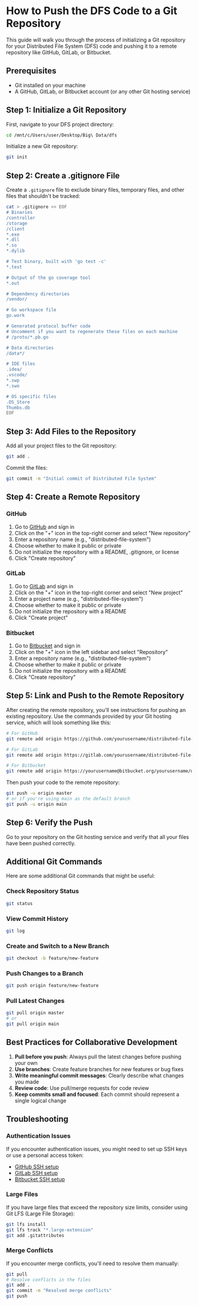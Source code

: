 # How to Push the DFS Code to a Git Repository

This guide will walk you through the process of initializing a Git repository for your Distributed File System (DFS) code and pushing it to a remote repository like GitHub, GitLab, or Bitbucket.

## Prerequisites

- Git installed on your machine
- A GitHub, GitLab, or Bitbucket account (or any other Git hosting service)

## Step 1: Initialize a Git Repository

First, navigate to your DFS project directory:

```bash
cd /mnt/c/Users/user/Desktop/Big\ Data/dfs
```

Initialize a new Git repository:

```bash
git init
```

## Step 2: Create a .gitignore File

Create a `.gitignore` file to exclude binary files, temporary files, and other files that shouldn't be tracked:

```bash
cat > .gitignore << EOF
# Binaries
/controller
/storage
/client
*.exe
*.dll
*.so
*.dylib

# Test binary, built with 'go test -c'
*.test

# Output of the go coverage tool
*.out

# Dependency directories
/vendor/

# Go workspace file
go.work

# Generated protocol buffer code
# Uncomment if you want to regenerate these files on each machine
# /proto/*.pb.go

# Data directories
/data*/

# IDE files
.idea/
.vscode/
*.swp
*.swo

# OS specific files
.DS_Store
Thumbs.db
EOF
```

## Step 3: Add Files to the Repository

Add all your project files to the Git repository:

```bash
git add .
```

Commit the files:

```bash
git commit -m "Initial commit of Distributed File System"
```

## Step 4: Create a Remote Repository

### GitHub

1. Go to [GitHub](https://github.com/) and sign in
2. Click on the "+" icon in the top-right corner and select "New repository"
3. Enter a repository name (e.g., "distributed-file-system")
4. Choose whether to make it public or private
5. Do not initialize the repository with a README, .gitignore, or license
6. Click "Create repository"

### GitLab

1. Go to [GitLab](https://gitlab.com/) and sign in
2. Click on the "+" icon in the top-right corner and select "New project"
3. Enter a project name (e.g., "distributed-file-system")
4. Choose whether to make it public or private
5. Do not initialize the repository with a README
6. Click "Create project"

### Bitbucket

1. Go to [Bitbucket](https://bitbucket.org/) and sign in
2. Click on the "+" icon in the left sidebar and select "Repository"
3. Enter a repository name (e.g., "distributed-file-system")
4. Choose whether to make it public or private
5. Do not initialize the repository with a README
6. Click "Create repository"

## Step 5: Link and Push to the Remote Repository

After creating the remote repository, you'll see instructions for pushing an existing repository. Use the commands provided by your Git hosting service, which will look something like this:

```bash
# For GitHub
git remote add origin https://github.com/yourusername/distributed-file-system.git

# For GitLab
git remote add origin https://gitlab.com/yourusername/distributed-file-system.git

# For Bitbucket
git remote add origin https://yourusername@bitbucket.org/yourusername/distributed-file-system.git
```

Then push your code to the remote repository:

```bash
git push -u origin master
# or if you're using main as the default branch
git push -u origin main
```

## Step 6: Verify the Push

Go to your repository on the Git hosting service and verify that all your files have been pushed correctly.

## Additional Git Commands

Here are some additional Git commands that might be useful:

### Check Repository Status

```bash
git status
```

### View Commit History

```bash
git log
```

### Create and Switch to a New Branch

```bash
git checkout -b feature/new-feature
```

### Push Changes to a Branch

```bash
git push origin feature/new-feature
```

### Pull Latest Changes

```bash
git pull origin master
# or
git pull origin main
```

## Best Practices for Collaborative Development

1. **Pull before you push**: Always pull the latest changes before pushing your own
2. **Use branches**: Create feature branches for new features or bug fixes
3. **Write meaningful commit messages**: Clearly describe what changes you made
4. **Review code**: Use pull/merge requests for code review
5. **Keep commits small and focused**: Each commit should represent a single logical change

## Troubleshooting

### Authentication Issues

If you encounter authentication issues, you might need to set up SSH keys or use a personal access token:

- [GitHub SSH setup](https://docs.github.com/en/authentication/connecting-to-github-with-ssh)
- [GitLab SSH setup](https://docs.gitlab.com/ee/user/ssh.html)
- [Bitbucket SSH setup](https://support.atlassian.com/bitbucket-cloud/docs/set-up-an-ssh-key/)

### Large Files

If you have large files that exceed the repository size limits, consider using Git LFS (Large File Storage):

```bash
git lfs install
git lfs track "*.large-extension"
git add .gitattributes
```

### Merge Conflicts

If you encounter merge conflicts, you'll need to resolve them manually:

```bash
git pull
# Resolve conflicts in the files
git add .
git commit -m "Resolved merge conflicts"
git push